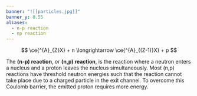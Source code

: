 ```yaml
---
banner: "![[particles.jpg]]"
banner_y: 0.55
aliases:
  - n-p reaction
  - np reaction
---
```


$$
\ce{^{A}_{Z}X} + n \longrightarrow \ce{^{A}_{(Z-1)}X} + p
$$

The **(n-p) reaction**, or **(n,p) reaction**, is the reaction where a neutron enters a nucleus and a proton leaves the nucleus simultaneously. Most (n,p) reactions have threshold neutron energies such that the reaction cannot take place due to a charged particle in the exit channel. To overcome this Coulomb barrier, the emitted proton requires more energy.